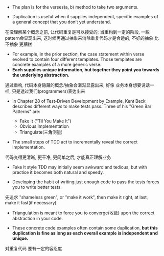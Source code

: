 + The plan is for the verses(a, b) method to take two arguments.

+ Duplication is useful when it supplies independent, specific examples of a general concept that you don’t yet understand.

在没理解某个概念之前, 让代码重复是可以接受的; 当重构到一定的阶段, 一些pattern会显现出来, 这时候再通过抽象来消除重复代码才是合适的; 不好的抽象 比 不抽象 更糟糕

+ For example, in the prior section, the case statement within verse evolved to contain four different templates. Those templates are concrete examples of a more generic verse.
+ **Each supplies unique information, but together they point you towards the underlying abstraction.**

通过重构, 代码本身隐藏的概念/抽象会渐渐显露出来, 好像 业务本身想要说话一样, 只是透过我们(programmers)表达出来

+ In Chapter 28 of Test-Driven Development by Example, Kent Beck describes different ways to make tests pass. Three of his "Green Bar Patterns" are:
    + Fake It ("Til You Make It")
    + Obvious Implementation
    + Triangulate(三角测量)

+ The small steps of TDD act to incrementally reveal the correct implementation.

代码变得更清晰, 更干净, 更简单之后, 才能真正理解业务

+ Fake It style TDD may initially seem awkward and tedious, but with practice it becomes both natural and speedy.

+ Developing the habit of writing just enough code to pass the tests forces you to write better tests.

先追求 "shameless green", or "make it work", then make it right, at last, make it fast(if necessary)

+ Triangulation is meant to force you to converge(收敛) upon the correct abstraction in your code.

+ These concrete code examples often contain some duplication, **but this duplication is fine as long as each overall example is independent and unique.**

对重复代码 要有一定的容忍度
